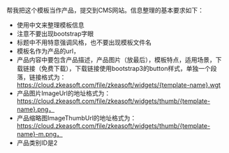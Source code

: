 帮我把这个模板当作产品，提交到CMS网站。信息整理的基本要求如下：
- 使用中文来整理模板信息
- 注意不要出现bootstrap字眼
- 标题中不用特意强调风格，也不要出现模板文件名
- 模板名作为产品的url，
- 产品内容中要包含产品描述，产品图片（放最后），模板特点，适用场景，下载链接（免费下载），下载链接使用bootstrap3的button样式，单独一个段落，链接格式为： https://cloud.zkeasoft.com/file/zkeasoft/widgets/{template-name}.wgt
- 产品图片ImageUrl的地址格式为：https://cloud.zkeasoft.com/file/zkeasoft/widgets/thumb/{template-name}.png，
- 产品缩略图ImageThumbUrl的地址格式为：https://cloud.zkeasoft.com/file/zkeasoft/widgets/thumb/{template-name}-m.png，
- 产品类别ID是2